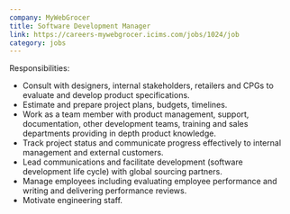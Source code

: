 ```yaml
---
company: MyWebGrocer
title: Software Development Manager
link: https://careers-mywebgrocer.icims.com/jobs/1024/job
category: jobs
---
```


Responsibilities:
- Consult with designers, internal stakeholders, retailers and CPGs to evaluate and develop product specifications.
- Estimate and prepare project plans, budgets, timelines.
- Work as a team member with product management, support, documentation, other development teams, training and sales departments providing in depth product knowledge.
- Track project status and communicate progress effectively to internal management and external customers.
- Lead communications and facilitate development (software development life cycle) with global sourcing partners.
- Manage employees including evaluating employee performance and writing and delivering performance reviews.
- Motivate engineering staff.
